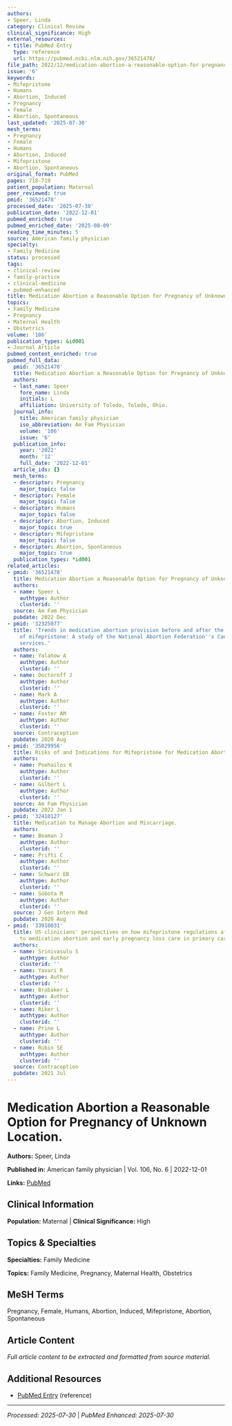 ```yaml
---
authors:
- Speer, Linda
category: Clinical Review
clinical_significance: High
external_resources:
- title: PubMed Entry
  type: reference
  url: https://pubmed.ncbi.nlm.nih.gov/36521478/
file_path: 2022/12/medication-abortion-a-reasonable-option-for-pregnancy-of-unk.md
issue: '6'
keywords:
- Mifepristone
- Humans
- Abortion, Induced
- Pregnancy
- Female
- Abortion, Spontaneous
last_updated: '2025-07-30'
mesh_terms:
- Pregnancy
- Female
- Humans
- Abortion, Induced
- Mifepristone
- Abortion, Spontaneous
original_format: PubMed
pages: 718-719
patient_population: Maternal
peer_reviewed: true
pmid: '36521478'
processed_date: '2025-07-30'
publication_date: '2022-12-01'
pubmed_enriched: true
pubmed_enriched_date: '2025-08-09'
reading_time_minutes: 5
source: American family physician
specialty:
- Family Medicine
status: processed
tags:
- clinical-review
- family-practice
- clinical-medicine
- pubmed-enhanced
title: Medication Abortion a Reasonable Option for Pregnancy of Unknown Location.
topics:
- Family Medicine
- Pregnancy
- Maternal Health
- Obstetrics
volume: '106'
publication_types: &id001
- Journal Article
pubmed_content_enriched: true
pubmed_full_data:
  pmid: '36521478'
  title: Medication Abortion a Reasonable Option for Pregnancy of Unknown Location.
  authors:
  - last_name: Speer
    fore_name: Linda
    initials: L
    affiliation: University of Toledo, Toledo, Ohio.
  journal_info:
    title: American family physician
    iso_abbreviation: Am Fam Physician
    volume: '106'
    issue: '6'
  publication_info:
    year: '2022'
    month: '12'
    full_date: '2022-12-01'
  article_ids: {}
  mesh_terms:
  - descriptor: Pregnancy
    major_topic: false
  - descriptor: Female
    major_topic: false
  - descriptor: Humans
    major_topic: false
  - descriptor: Abortion, Induced
    major_topic: true
  - descriptor: Mifepristone
    major_topic: false
  - descriptor: Abortion, Spontaneous
    major_topic: true
  publication_types: *id001
related_articles:
- pmid: '36521478'
  title: Medication Abortion a Reasonable Option for Pregnancy of Unknown Location.
  authors:
  - name: Speer L
    authtype: Author
    clusterid: ''
  source: Am Fam Physician
  pubdate: 2022 Dec
- pmid: '32325077'
  title: 'Trends in medication abortion provision before and after the introduction
    of mifepristone: A study of the National Abortion Federation''s Canadian member
    services.'
  authors:
  - name: Yalahow A
    authtype: Author
    clusterid: ''
  - name: Doctoroff J
    authtype: Author
    clusterid: ''
  - name: Mark A
    authtype: Author
    clusterid: ''
  - name: Foster AM
    authtype: Author
    clusterid: ''
  source: Contraception
  pubdate: 2020 Aug
- pmid: '35029956'
  title: Risks of and Indications for Mifepristone for Medication Abortion.
  authors:
  - name: Poehailos K
    authtype: Author
    clusterid: ''
  - name: Gilbert L
    authtype: Author
    clusterid: ''
  source: Am Fam Physician
  pubdate: 2022 Jan 1
- pmid: '32410127'
  title: Medication to Manage Abortion and Miscarriage.
  authors:
  - name: Beaman J
    authtype: Author
    clusterid: ''
  - name: Prifti C
    authtype: Author
    clusterid: ''
  - name: Schwarz EB
    authtype: Author
    clusterid: ''
  - name: Sobota M
    authtype: Author
    clusterid: ''
  source: J Gen Intern Med
  pubdate: 2020 Aug
- pmid: '33910031'
  title: US clinicians' perspectives on how mifepristone regulations affect access
    to medication abortion and early pregnancy loss care in primary care.
  authors:
  - name: Srinivasulu S
    authtype: Author
    clusterid: ''
  - name: Yavari R
    authtype: Author
    clusterid: ''
  - name: Brubaker L
    authtype: Author
    clusterid: ''
  - name: Riker L
    authtype: Author
    clusterid: ''
  - name: Prine L
    authtype: Author
    clusterid: ''
  - name: Rubin SE
    authtype: Author
    clusterid: ''
  source: Contraception
  pubdate: 2021 Jul
---
```


# Medication Abortion a Reasonable Option for Pregnancy of Unknown Location.

**Authors:** Speer, Linda

**Published in:** American family physician | Vol. 106, No. 6 | 2022-12-01

**Links:** [PubMed](https://pubmed.ncbi.nlm.nih.gov/36521478/)

## Clinical Information

**Population:** Maternal | **Clinical Significance:** High

## Topics & Specialties

**Specialties:** Family Medicine

**Topics:** Family Medicine, Pregnancy, Maternal Health, Obstetrics

## MeSH Terms

Pregnancy, Female, Humans, Abortion, Induced, Mifepristone, Abortion, Spontaneous

## Article Content

*Full article content to be extracted and formatted from source material.*

## Additional Resources

- [PubMed Entry](https://pubmed.ncbi.nlm.nih.gov/36521478/) (reference)

---

*Processed: 2025-07-30* | *PubMed Enhanced: 2025-07-30*
